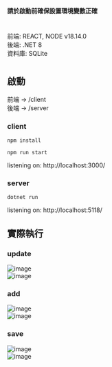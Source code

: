 **請於啟動前確保設置環境變數正確**

#

前端: REACT, NODE v18.14.0\
後端: .NET 8 \
資料庫: SQLite

#

## 啟動

前端 -> /client \
後端 -> /server

### client

```
npm install
```
```
npm run start
```
listening on: http://localhost:3000/

### server

```
dotnet run
```
listening on: http://localhost:5118/

## 實際執行

### update

![image](https://github.com/circir9/nex_homework/tree/main/picture/update_1.png) \
![image](https://github.com/circir9/nex_homework/tree/main/picture/update_2.png)

### add

![image](https://github.com/circir9/nex_homework/tree/main/picture/add_1.png) \
![image](https://github.com/circir9/nex_homework/tree/main/picture/add_2.png)

### save

![image](https://github.com/circir9/nex_homework/tree/main/picture/save_1.png) \
![image](https://github.com/circir9/nex_homework/tree/main/picture/save_2.png)